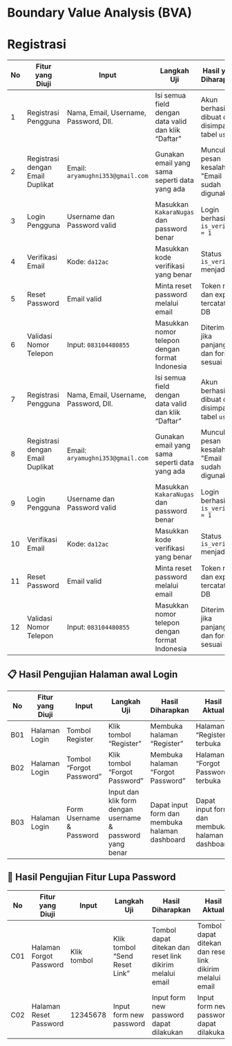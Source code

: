 # Boundary Value Analysis (BVA)

# Registrasi
| **No** | **Fitur yang Diuji**             | **Input**                             | **Langkah Uji**                                     | **Hasil yang Diharapkan**                          | **Hasil Aktual**                                        | **Status**        |
| ------ | -------------------------------- | ------------------------------------- | --------------------------------------------------- | -------------------------------------------------- | ------------------------------------------------------- | ----------------- |
| 1      | Registrasi Pengguna              | Nama, Email, Username, Password, Dll. | Isi semua field dengan data valid dan klik “Daftar” | Akun berhasil dibuat dan disimpan di tabel `users` | Akun tersimpan dengan ID 6                              | Lulus             |
| 2      | Registrasi dengan Email Duplikat | Email: `aryamughni353@gmail.com`      | Gunakan email yang sama seperti data yang ada       | Muncul pesan kesalahan "Email sudah digunakan"     | Sistem menolak input                                    | Lulus             |
| 3      | Login Pengguna                   | Username dan Password valid           | Masukkan `KakaraNugas` dan password benar           | Login berhasil jika `is_verified = 1`              | Login gagal karena `is_verified = 0`                    | Lulus             |
| 4      | Verifikasi Email                 | Kode: `da12ac`                        | Masukkan kode verifikasi yang benar                 | Status `is_verified` menjadi 1                     | Belum diketahui (tergantung implementasi)               | Perlu uji         |
| 5      | Reset Password                   | Email valid                           | Minta reset password melalui email                  | Token reset dan expiry tercatat di DB              | Nilai `reset_token` dan `reset_token_expiry` masih NULL | Gagal/Tidak Diuji |
| 6      | Validasi Nomor Telepon           | Input: `083104480855`                 | Masukkan nomor telepon dengan format Indonesia      | Diterima jika panjang dan format sesuai            | Nomor disimpan                                          | Lulus             |
| 7      | Registrasi Pengguna              | Nama, Email, Username, Password, Dll. | Isi semua field dengan data valid dan klik “Daftar” | Akun berhasil dibuat dan disimpan di tabel `users` | Akun tersimpan dengan ID 6                              | Lulus             |
| 8      | Registrasi dengan Email Duplikat | Email: `aryamughni353@gmail.com`      | Gunakan email yang sama seperti data yang ada       | Muncul pesan kesalahan "Email sudah digunakan"     | Sistem menolak input                                    | Lulus             |
| 9      | Login Pengguna                   | Username dan Password valid           | Masukkan `KakaraNugas` dan password benar           | Login berhasil jika `is_verified = 1`              | Login gagal karena `is_verified = 0`                    | Lulus             |
| 10      | Verifikasi Email                 | Kode: `da12ac`                        | Masukkan kode verifikasi yang benar                 | Status `is_verified` menjadi 1                     | Belum diketahui (tergantung implementasi)               | Perlu uji         |
| 11      | Reset Password                   | Email valid                           | Minta reset password melalui email                  | Token reset dan expiry tercatat di DB              | Nilai `reset_token` dan `reset_token_expiry` masih NULL | Gagal/Tidak Diuji |
| 12      | Validasi Nomor Telepon           | Input: `083104480855`                 | Masukkan nomor telepon dengan format Indonesia      | Diterima jika panjang dan format sesuai            | Nomor disimpan                                          | Lulus             |



## 📋 Hasil Pengujian Halaman awal Login

| No   | Fitur yang Diuji         | Input                         | Langkah Uji                                             | Hasil Diharapkan                                 | Hasil Aktual                                     | Status |
|------|--------------------------|-------------------------------|----------------------------------------------------------|--------------------------------------------------|--------------------------------------------------|--------|
| B01  | Halaman Login            | Tombol Register               | Klik tombol “Register”                                   | Membuka halaman “Register”                       | Halaman “Register” terbuka                       | Lulus  |
| B02  | Halaman Login            | Tombol “Forgot Password”      | Klik tombol “Forgot Password”                            | Membuka halaman “Forgot Password”                | Halaman “Forgot Password” terbuka                | Lulus  |
| B03  | Halaman Login            | Form Username & Password      | Input dan klik form dengan username & password yang benar | Dapat input form dan membuka halaman dashboard   | Dapat input form dan membuka halaman dashboard   | Lulus  |

## 🔐 Hasil Pengujian Fitur Lupa Password

| No   | Fitur yang Diuji           | Input             | Langkah Uji                                | Hasil Diharapkan                                         | Hasil Aktual                                           | Status |
|------|----------------------------|-------------------|---------------------------------------------|----------------------------------------------------------|--------------------------------------------------------|--------|
| C01  | Halaman Forgot Password    | Klik tombol       | Klik tombol “Send Reset Link”               | Tombol dapat ditekan dan reset link dikirim melalui email | Tombol dapat ditekan dan reset link dikirim melalui email | Lulus  |
| C02  | Halaman Reset Password     | 12345678          | Input form new password                     | Input form new password dapat dilakukan                   | Input form new password dapat dilakukan                 | Lulus  |
